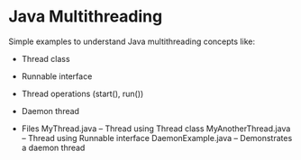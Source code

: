 # Java Multithreading

Simple examples to understand Java multithreading concepts like:

- Thread class
- Runnable interface
- Thread operations (start(), run())
- Daemon thread

- Files
MyThread.java – Thread using Thread class
MyAnotherThread.java – Thread using Runnable interface
DaemonExample.java – Demonstrates a daemon thread
